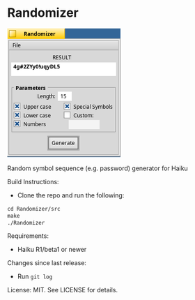 Randomizer
==========

![screenshot](screenshot.png)

Random symbol sequence (e.g. password) generator for Haiku

Build Instructions:
  * Clone the repo and run the following:
  ```
  cd Randomizer/src
  make
  ./Randomizer
  ```

Requirements:
* Haiku R1/beta1 or newer

Changes since last release:
* Run `git log`

License: MIT. See LICENSE for details.

